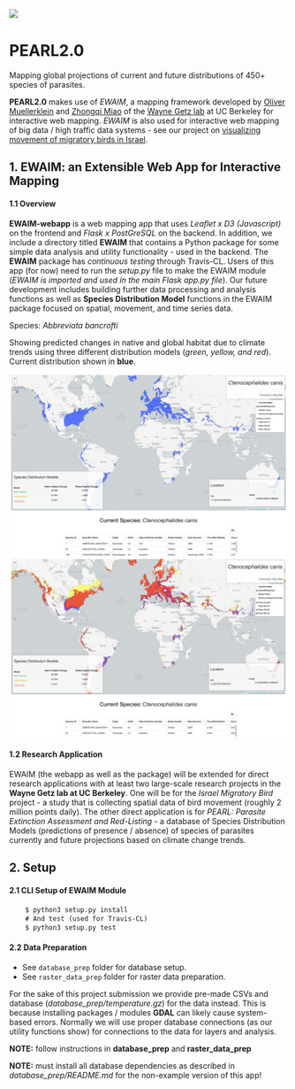 <img src="https://travis-ci.org/Thru-Echoes/ewaim-webapp.svg?branch=master">

# PEARL2.0

Mapping global projections of current and future distributions of 450+ species of parasites.

**PEARL2.0** makes use of *EWAIM*, a mapping framework developed by [Oliver Muellerklein](http://thru-echoes.github.io/) and [Zhongqi Miao](https://github.com/ranranking) of the [Wayne Getz lab](https://nature.berkeley.edu/getzlab/) at UC Berkeley for interactive web mapping. *EWAIM* is also used for interactive web mapping of big data / high traffic data systems - see our project on [visualizing movement of migratory birds in Israel](https://github.com/Thru-Echoes/BirdShader).

## 1. EWAIM: an Extensible Web App for Interactive Mapping

#### 1.1 Overview

**EWAIM-webapp** is a web mapping app that uses *Leaflet x D3 (Javascript)* on the frontend and *Flask x PostGreSQL* on the backend. In addition, we include a directory titled **EWAIM** that contains a Python package for some simple data analysis and utility functionality - used in the backend. The **EWAIM** package has *continuous testing* through Travis-CL. Users of this app (for now) need to run the *setup.py* file to make the EWAIM module (*EWAIM is imported and used in the main Flask app.py file*). Our future development includes building further data processing and analysis functions as well as **Species Distribution Model** functions in the EWAIM package focused on spatial, movement, and time series data.

Species: *Abbreviata bancrofti*

Showing predicted changes in native and global habitat due to climate trends using three different distribution models (*green, yellow, and red*). Current distribution shown in **blue**.

<img src="./static/img/ex_pearl2.png">

<img src="./static/img/ex_pearl3.png">

#### 1.2 Research Application

EWAIM (the webapp as well as the package) will be extended for direct research applications with at least two large-scale research projects in the **Wayne Getz lab at UC Berkeley**. One will be for the *Israel Migratory Bird* project - a study that is collecting spatial data of bird movement (roughly 2 million points daily). The other direct application is for *PEARL: Parasite Extinction Assessment and Red-Listing* - a database of Species Distribution Models (predictions of presence / absence) of species of parasites currently and future projections based on climate change trends.

## 2. Setup

#### 2.1 CLI Setup of EWAIM Module

```
    $ python3 setup.py install
    # And test (used for Travis-CL)
    $ python3 setup.py test
```

#### 2.2 Data Preparation

- See `database_prep` folder for database setup.
- See `raster_data_prep` folder for raster data preparation.

For the sake of this project submission we provide pre-made CSVs and database (*database_prep/temperature.gz*) for the data instead. This is because installing packages / modules **GDAL** can likely cause system-based errors. Normally we will use proper database connections (as our utility functions show) for connections to the data for layers and analysis.

**NOTE:** follow instructions in **database_prep** and **raster_data_prep**    

**NOTE:** must install all database dependencies as described in *database_prep/README.md* for the non-example version of this app!
